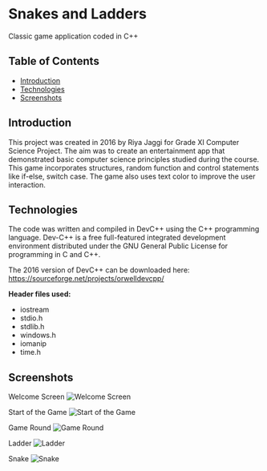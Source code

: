 # Snakes and Ladders

Classic game application coded in C++


## Table of Contents

* [Introduction](#introduction)
* [Technologies](#technologies)
* [Screenshots](#screenshots)
    
<a name="introduction"></a>
## Introduction

This project was created in 2016 by Riya Jaggi for Grade XI Computer Science Project. The aim was to create an entertainment app that demonstrated basic computer science principles studied during the course. This game incorporates structures, random function and control statements like if-else, switch case. The game also uses text color to improve the user interaction. 

<a name="technologies"></a>
## Technologies

The code was written and compiled in DevC++ using the C++ programming language. Dev-C++ is a free full-featured integrated development environment distributed under the GNU General Public License for programming in C and C++. 

The 2016 version of DevC++ can be downloaded here: <https://sourceforge.net/projects/orwelldevcpp/>


**Header files used:**
- iostream
- stdio.h
- stdlib.h
- windows.h
- iomanip
- time.h

<a name="screenshots"></a>
## Screenshots

Welcome Screen
![Welcome Screen](https://drive.google.com/uc?export=view&id=1T8EGgcj3sm7LXESSkaPEMlQqcr2F5Ex2)

Start of the Game
![Start of the Game](https://drive.google.com/uc?export=view&id=1HNkrcOeiPShUauIUwrDP41pcHJSr89j1)

Game Round
![Game Round](https://drive.google.com/uc?export=view&id=1uzdN8W2QBTtPzn7a55GYv3YU4cfqgrqs)

Ladder
![Ladder](https://drive.google.com/uc?export=view&id=138uGjLtbNAJebm7TyacM44Iey0op99Fa)

Snake
![Snake](https://drive.google.com/uc?export=view&id=1uxAd1rRLJapgN74-xiJ7SQFC6ddb6qat)


